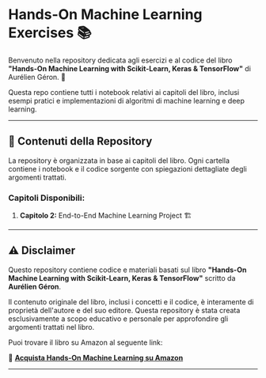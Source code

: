 # Hands-On Machine Learning Exercises 📚

Benvenuto nella repository dedicata agli esercizi e al codice del libro **"Hands-On Machine Learning with Scikit-Learn, Keras & TensorFlow"** di Aurélien Géron. 🚀

Questa repo contiene tutti i notebook relativi ai capitoli del libro, inclusi esempi pratici e implementazioni di algoritmi di machine learning e deep learning.

---

## 📖 Contenuti della Repository

La repository è organizzata in base ai capitoli del libro. Ogni cartella contiene i notebook e il codice sorgente con spiegazioni dettagliate degli argomenti trattati.

### Capitoli Disponibili:

1. **Capitolo 2:** End-to-End Machine Learning Project 🏗️

---

## ⚠️ Disclaimer

Questo repository contiene codice e materiali basati sul libro **"Hands-On Machine Learning with Scikit-Learn, Keras & TensorFlow"** scritto da **Aurélien Géron**. 

Il contenuto originale del libro, inclusi i concetti e il codice, è interamente di proprietà dell'autore e del suo editore. Questa repository è stata creata esclusivamente a scopo educativo e personale per approfondire gli argomenti trattati nel libro.

Puoi trovare il libro su Amazon al seguente link:

📘 **[Acquista Hands-On Machine Learning su Amazon](https://www.amazon.com/Hands-Machine-Learning-Scikit-Learn-TensorFlow/dp/1098125975/)**

---
